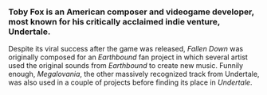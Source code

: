 ### Toby Fox is an American composer and videogame developer, most known for his critically acclaimed indie venture, Undertale.

Despite its viral success after the game was released, *Fallen Down* was originally composed for an *Earthbound* fan project in which several artist used the original sounds from *Earthbound* to create new music. Funnily enough, *Megalovania*, the other massively recognized track from Undertale, was also used in a couple of projects before finding its place in *Undertale*.
